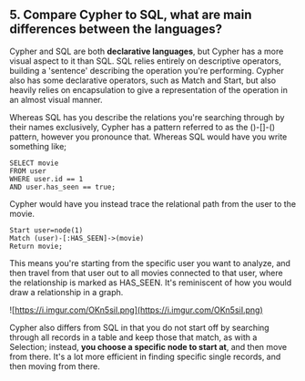 ## 5. Compare Cypher to SQL, what are main differences between the languages?

Cypher and SQL are both **declarative languages**, but Cypher has a more visual aspect to it than SQL. SQL relies entirely on descriptive operators, building a 'sentence' describing the operation you're performing. Cypher also has some declarative operators, such as Match and Start, but also heavily relies on encapsulation to give a representation of the operation in an almost visual manner.

Whereas SQL has you describe the relations you're searching through by their names exclusively, Cypher has a pattern referred to as the ()-[]-() pattern, however you pronounce that. Whereas SQL would have you write something like;

```
SELECT movie 
FROM user 
WHERE user.id == 1 
AND user.has_seen == true;
```

Cypher would have you instead trace the relational path from the user to the movie.

```
Start user=node(1)
Match (user)-[:HAS_SEEN]->(movie)
Return movie;
```

This means you're starting from the specific user you want to analyze, and then travel from that user out to all movies connected to that user, where the relationship is marked as HAS_SEEN. It's reminiscent of how you would draw a relationship in a graph.

![https://i.imgur.com/OKn5siI.png](https://i.imgur.com/OKn5siI.png)

Cypher also differs from SQL in that you do not start off by searching through all records in a table and keep those that match, as with a Selection; instead, **you choose a specific node to start at**, and then move from there. It's a lot more efficient in finding specific single records, and then moving from there.